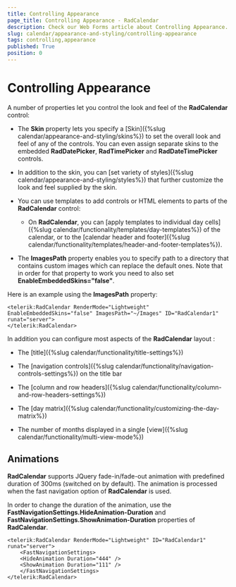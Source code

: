 ```yaml
---
title: Controlling Appearance
page_title: Controlling Appearance - RadCalendar
description: Check our Web Forms article about Controlling Appearance.
slug: calendar/appearance-and-styling/controlling-appearance
tags: controlling,appearance
published: True
position: 0
---
```


# Controlling Appearance


A number of properties let you control the look and feel of the **RadCalendar** control:

* The **Skin** property lets you specify a [Skin]({%slug calendar/appearance-and-styling/skins%}) to set the overall look and feel of any of the controls. You can even assign separate skins to the embedded **RadDatePicker**, **RadTimePicker** and **RadDateTimePicker** controls.

* In addition to the skin, you can [set variety of styles]({%slug calendar/appearance-and-styling/styles%}) that further customize the look and feel supplied by the skin.

* You can use templates to add controls or HTML elements to parts of the **RadCalendar** control:

	* On **RadCalendar**, you can [apply templates to individual day cells]({%slug calendar/functionality/templates/day-templates%}) of the calendar, or to the [calendar header and footer]({%slug calendar/functionality/templates/header-and-footer-templates%}).

* The **ImagesPath** property enables you to specify path to a directory that contains custom images which can replace the default ones. Note that in order for that property to work you need to also set **EnableEmbeddedSkins="false"**.

Here is an example using the **ImagesPath** property:

````ASPNET
<telerik:RadCalendar RenderMode="Lightweight" EnableEmbeddedSkins="false" ImagesPath="~/Images" ID="RadCalendar1" runat="server">
</telerik:RadCalendar>
````


In addition you can configure most aspects of the **RadCalendar** layout :

* The [title]({%slug calendar/functionality/title-settings%})

* The [navigation controls]({%slug calendar/functionality/navigation-controls-settings%}) on the title bar

* The [column and row headers]({%slug calendar/functionality/column-and-row-headers-settings%})

* The [day matrix]({%slug calendar/functionality/customizing-the-day-matrix%})

* The number of months displayed in a single [view]({%slug calendar/functionality/multi-view-mode%})



## Animations

**RadCalendar** supports JQuery fade-in/fade-out animation with predefined duration of 300ms (switched on by default). The animation is processed when the fast navigation option of **RadCalendar** is used.

In order to change the duration of the animation, use the **FastNavigationSettings.HideAnimation-Duration** and **FastNavigationSettings.ShowAnimation-Duration** properties of **RadCalendar**.

````ASPNET
<telerik:RadCalendar RenderMode="Lightweight" ID="RadCalendar1" runat="server">
    <FastNavigationSettings>
    <HideAnimation Duration="444" />
    <ShowAnimation Duration="111" />
    </FastNavigationSettings>
</telerik:RadCalendar>
````


